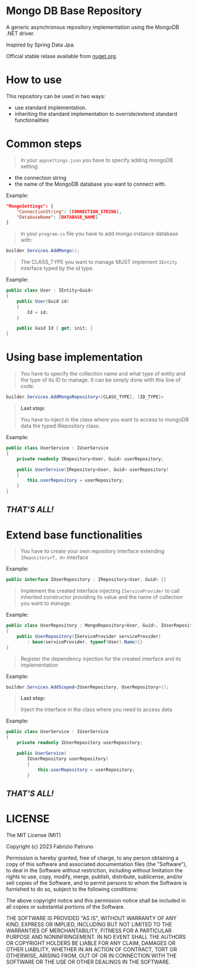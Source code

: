 # Mongo DB Base Repository

A generic asynchronous repository implementation using the MongoDB .NET driver.

Inspired by Spring Data Jpa.

Official stable relase available from [nuget.org](https://www.nuget.org/packages/MongoDbBaseRepository).

# How to use

This repository can be used in two ways:

-   use standard implementation.
-   inheriting the standard implementation to override/extend standard functionalities

# Common steps

> In your `appsettings.json` you have to specify adding mongoDB setting:

-   the connection string
-   the name of the MongoDB database you want to connect with.

Example:

```json
"MongoSettings": {
    "ConnectionString": [CONNECTION_STRING],
    "DatabaseName": [DATABASE_NAME]
}
```

> In your `program.cs` file you have to add mongo instance database with:

```csharp
builder.Services.AddMongo();
```

> The CLASS_TYPE you want to manage MUST implement `IEntity` interface typed by the id type.

Example:

```csharp
public class User : IEntity<Guid>
{
    public User(Guid id)
    {
        Id = id;
    }

    public Guid Id { get; init; }
}
```

# Using base implementation

> You have to specify the collection name and what type of entity and the type of its ID to manage.
> It can be simply done with this line of code:

```csharp
builder.Services.AddMongoRepository<[CLASS_TYPE], [ID_TYPE]>
```

> **Last step:**
>
> You have to inject in the class where you want to access to mongoDB data the typed IRepository class.

Example:

```csharp
public class UserService : IUserService
{
    private readonly IRepository<User, Guid> userRepository;  

    public UserService(IRepository<User, Guid> userRepository)
    {
        this.userRepository = userRepository;
    }
}
```

## _THAT'S ALL!_

#

# Extend base functionalities

> You have to create your own repository interface extending `IRepository<T, K>` interface

Example:

```csharp
public interface IUserRepository : IRepository<User, Guid> {}
```

> Implement the created interface injecting `IServiceProvider` to call inherited constructor providing its value and the name of collection you want to manage.

Example:

```csharp
public class UserRepository : MongoRepository<User, Guid>, IUserRepository
{
    public UserRepository(IServiceProvider serviceProvider)
        : base(serviceProvider, typeof(User).Name){}
}
```

> Register the dependency injection for the created interface and its implementation

Example:

```csharp
builder.Services.AddScoped<IUserRepository, UserRepository>();
```

> **Last step:**
>
> Inject the interface in the class where you need to access data

Example:

```csharp
public class UserService : IUserService
{
    private readonly IUserRepository userRepository;

    public UserService(
        IUserRepository userRepository)
        {
            this.userRepository = userRepository;
        }
```
## _THAT'S ALL!_

#

# LICENSE

The MIT License (MIT)

Copyright (c) 2023 Fabrizio Patruno

Permission is hereby granted, free of charge, to any person obtaining a copy
of this software and associated documentation files (the "Software"), to deal
in the Software without restriction, including without limitation the rights
to use, copy, modify, merge, publish, distribute, sublicense, and/or sell
copies of the Software, and to permit persons to whom the Software is
furnished to do so, subject to the following conditions:

The above copyright notice and this permission notice shall be included in
all copies or substantial portions of the Software.

THE SOFTWARE IS PROVIDED "AS IS", WITHOUT WARRANTY OF ANY KIND, EXPRESS OR
IMPLIED, INCLUDING BUT NOT LIMITED TO THE WARRANTIES OF MERCHANTABILITY,
FITNESS FOR A PARTICULAR PURPOSE AND NONINFRINGEMENT. IN NO EVENT SHALL THE
AUTHORS OR COPYRIGHT HOLDERS BE LIABLE FOR ANY CLAIM, DAMAGES OR OTHER
LIABILITY, WHETHER IN AN ACTION OF CONTRACT, TORT OR OTHERWISE, ARISING FROM,
OUT OF OR IN CONNECTION WITH THE SOFTWARE OR THE USE OR OTHER DEALINGS IN
THE SOFTWARE.
